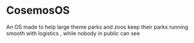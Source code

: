# CosemosOS
An OS made to help large theme parks and zoos keep their parks running smooth with logistics , while nobody in public can see
